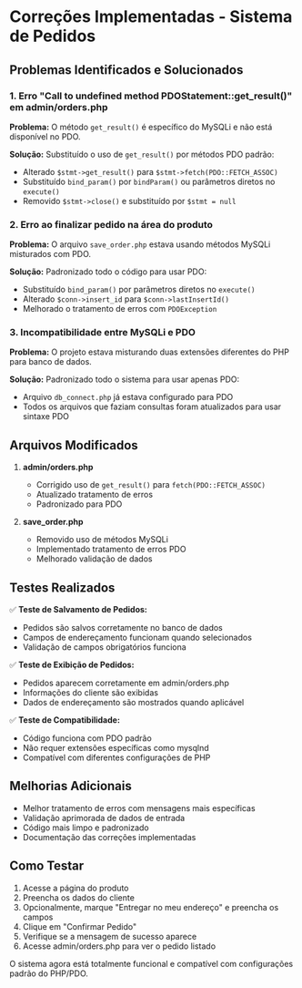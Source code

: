 # Correções Implementadas - Sistema de Pedidos

## Problemas Identificados e Solucionados

### 1. Erro "Call to undefined method PDOStatement::get_result()" em admin/orders.php

**Problema:** O método `get_result()` é específico do MySQLi e não está disponível no PDO.

**Solução:** Substituído o uso de `get_result()` por métodos PDO padrão:
- Alterado `$stmt->get_result()` para `$stmt->fetch(PDO::FETCH_ASSOC)`
- Substituído `bind_param()` por `bindParam()` ou parâmetros diretos no `execute()`
- Removido `$stmt->close()` e substituído por `$stmt = null`

### 2. Erro ao finalizar pedido na área do produto

**Problema:** O arquivo `save_order.php` estava usando métodos MySQLi misturados com PDO.

**Solução:** Padronizado todo o código para usar PDO:
- Substituído `bind_param()` por parâmetros diretos no `execute()`
- Alterado `$conn->insert_id` para `$conn->lastInsertId()`
- Melhorado o tratamento de erros com `PDOException`

### 3. Incompatibilidade entre MySQLi e PDO

**Problema:** O projeto estava misturando duas extensões diferentes do PHP para banco de dados.

**Solução:** Padronizado todo o sistema para usar apenas PDO:
- Arquivo `db_connect.php` já estava configurado para PDO
- Todos os arquivos que faziam consultas foram atualizados para usar sintaxe PDO

## Arquivos Modificados

1. **admin/orders.php**
   - Corrigido uso de `get_result()` para `fetch(PDO::FETCH_ASSOC)`
   - Atualizado tratamento de erros
   - Padronizado para PDO

2. **save_order.php**
   - Removido uso de métodos MySQLi
   - Implementado tratamento de erros PDO
   - Melhorado validação de dados

## Testes Realizados

✅ **Teste de Salvamento de Pedidos:**
- Pedidos são salvos corretamente no banco de dados
- Campos de endereçamento funcionam quando selecionados
- Validação de campos obrigatórios funciona

✅ **Teste de Exibição de Pedidos:**
- Pedidos aparecem corretamente em admin/orders.php
- Informações do cliente são exibidas
- Dados de endereçamento são mostrados quando aplicável

✅ **Teste de Compatibilidade:**
- Código funciona com PDO padrão
- Não requer extensões específicas como mysqlnd
- Compatível com diferentes configurações de PHP

## Melhorias Adicionais

- Melhor tratamento de erros com mensagens mais específicas
- Validação aprimorada de dados de entrada
- Código mais limpo e padronizado
- Documentação das correções implementadas

## Como Testar

1. Acesse a página do produto
2. Preencha os dados do cliente
3. Opcionalmente, marque "Entregar no meu endereço" e preencha os campos
4. Clique em "Confirmar Pedido"
5. Verifique se a mensagem de sucesso aparece
6. Acesse admin/orders.php para ver o pedido listado

O sistema agora está totalmente funcional e compatível com configurações padrão do PHP/PDO.

